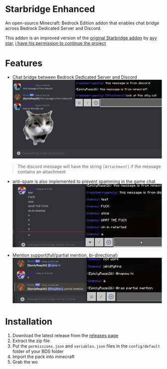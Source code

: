 # Starbridge Enhanced

An open-source Minecraft: Bedrock Edition addon that enables chat bridge across Bedrock Dedicated Server and Discord. 

This addon is an improved version of the [original Starbridge addon](https://mcpedl.com/starbridge/) by [ayy star](https://starstudios.tech/), [i have his permission to continue the project](screenies/permission.png)

# Features
- Chat bridge between Bedrock Dedicated Server and Discord<br>
![Feature 1](screenies/f1.png)
> The discord message will have the string `[Attachment]` if the message contains an attachment<br>

- anti-spam  is also implemented to prevent spamming in the game chat
![Feature 1.1](screenies/f1.1.png)<br>

- Mention support(full/partial mention, bi-directional)<br>
![Feature 2](screenies/f2.png)

# Installation
1. Download the latest release from the [releases page](https://github.com/EpiclyRaspberry/Starbridge-Enhanced/releases)
2. Extract the zip file
3. Put the `permissions.json` and `variables.json` files in the `config/default` folder of your BDS folder
4. Import the pack into minecraft
5. Grab the wo